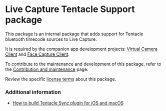 # Live Capture Tentacle Support package

This package is an internal package that adds support for Tentacle bluetooth timecode sources to Live Capture.

It is required by the companion app development projects: [Virtual Camera Client](../../CompanionApps/VirtualCamera/VirtualCameraClient) and [Face Capture Client](../../CompanionApps/FaceCapture/FaceCaptureClient).

To contribute to the maintenance and development of this package, refer to the [Contribution and maintenance](../../CONTRIBUTING.md) page.

Review the specific [license terms](LICENSE.md) about this package.

### Additional information

* [How to build Tentacle Sync plugin for iOS and macOS](Native~/Apple/TentaclePlugin/README.md)
